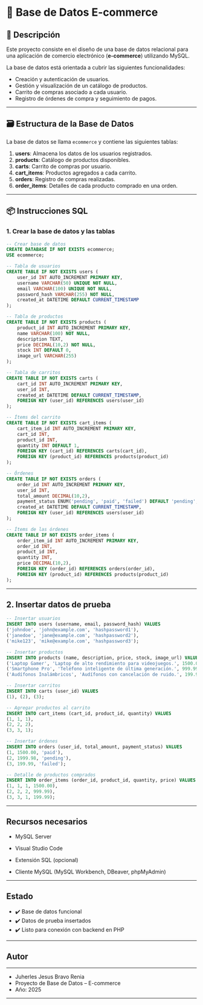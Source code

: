 # 🛒 Base de Datos E-commerce

## 📌 Descripción

Este proyecto consiste en el diseño de una base de datos relacional para una aplicación de comercio electrónico (**e-commerce**) utilizando MySQL.

La base de datos está orientada a cubrir las siguientes funcionalidades:

- Creación y autenticación de usuarios.
- Gestión y visualización de un catálogo de productos.
- Carrito de compras asociado a cada usuario.
- Registro de órdenes de compra y seguimiento de pagos.

---

## 🗃️ Estructura de la Base de Datos

La base de datos se llama `ecommerce` y contiene las siguientes tablas:

1. **users**: Almacena los datos de los usuarios registrados.
2. **products**: Catálogo de productos disponibles.
3. **carts**: Carrito de compras por usuario.
4. **cart_items**: Productos agregados a cada carrito.
5. **orders**: Registro de compras realizadas.
6. **order_items**: Detalles de cada producto comprado en una orden.

---

## 📦 Instrucciones SQL

### 1. Crear la base de datos y las tablas

```sql
-- Crear base de datos
CREATE DATABASE IF NOT EXISTS ecommerce;
USE ecommerce;

-- Tabla de usuarios
CREATE TABLE IF NOT EXISTS users (
    user_id INT AUTO_INCREMENT PRIMARY KEY,
    username VARCHAR(50) UNIQUE NOT NULL,
    email VARCHAR(100) UNIQUE NOT NULL,
    password_hash VARCHAR(255) NOT NULL,
    created_at DATETIME DEFAULT CURRENT_TIMESTAMP
);

-- Tabla de productos
CREATE TABLE IF NOT EXISTS products (
    product_id INT AUTO_INCREMENT PRIMARY KEY,
    name VARCHAR(100) NOT NULL,
    description TEXT,
    price DECIMAL(10,2) NOT NULL,
    stock INT DEFAULT 0,
    image_url VARCHAR(255)
);

-- Tabla de carritos
CREATE TABLE IF NOT EXISTS carts (
    cart_id INT AUTO_INCREMENT PRIMARY KEY,
    user_id INT,
    created_at DATETIME DEFAULT CURRENT_TIMESTAMP,
    FOREIGN KEY (user_id) REFERENCES users(user_id)
);

-- Ítems del carrito
CREATE TABLE IF NOT EXISTS cart_items (
    cart_item_id INT AUTO_INCREMENT PRIMARY KEY,
    cart_id INT,
    product_id INT,
    quantity INT DEFAULT 1,
    FOREIGN KEY (cart_id) REFERENCES carts(cart_id),
    FOREIGN KEY (product_id) REFERENCES products(product_id)
);

-- Órdenes
CREATE TABLE IF NOT EXISTS orders (
    order_id INT AUTO_INCREMENT PRIMARY KEY,
    user_id INT,
    total_amount DECIMAL(10,2),
    payment_status ENUM('pending', 'paid', 'failed') DEFAULT 'pending',
    created_at DATETIME DEFAULT CURRENT_TIMESTAMP,
    FOREIGN KEY (user_id) REFERENCES users(user_id)
);

-- Ítems de las órdenes
CREATE TABLE IF NOT EXISTS order_items (
    order_item_id INT AUTO_INCREMENT PRIMARY KEY,
    order_id INT,
    product_id INT,
    quantity INT,
    price DECIMAL(10,2),
    FOREIGN KEY (order_id) REFERENCES orders(order_id),
    FOREIGN KEY (product_id) REFERENCES products(product_id)
);
```
---

## 2. Insertar datos de prueba

```sql
-- Insertar usuarios
INSERT INTO users (username, email, password_hash) VALUES
('johndoe', 'john@example.com', 'hashpassword1'),
('janedoe', 'jane@example.com', 'hashpassword2'),
('mike123', 'mike@example.com', 'hashpassword3');

-- Insertar productos
INSERT INTO products (name, description, price, stock, image_url) VALUES
('Laptop Gamer', 'Laptop de alto rendimiento para videojuegos.', 1500.00, 10, 'https://example.com/laptop.jpg'),
('Smartphone Pro', 'Teléfono inteligente de última generación.', 999.99, 25, 'https://example.com/smartphone.jpg'),
('Audífonos Inalámbricos', 'Audífonos con cancelación de ruido.', 199.99, 50, 'https://example.com/audifonos.jpg');

-- Insertar carritos
INSERT INTO carts (user_id) VALUES
(1), (2), (3);

-- Agregar productos al carrito
INSERT INTO cart_items (cart_id, product_id, quantity) VALUES
(1, 1, 1),
(2, 2, 2),
(3, 3, 1);

-- Insertar órdenes
INSERT INTO orders (user_id, total_amount, payment_status) VALUES
(1, 1500.00, 'paid'),
(2, 1999.98, 'pending'),
(3, 199.99, 'failed');

-- Detalle de productos comprados
INSERT INTO order_items (order_id, product_id, quantity, price) VALUES
(1, 1, 1, 1500.00),
(2, 2, 2, 999.99),
(3, 3, 1, 199.99);
```
---

## Recursos necesarios

- MySQL Server

- Visual Studio Code

- Extensión SQL (opcional)

- Cliente MySQL (MySQL Workbench, DBeaver, phpMyAdmin)

---

## Estado

- ✔️ Base de datos funcional
- ✔️ Datos de prueba insertados
- ✔️ Listo para conexión con backend en PHP

---

## Autor


---

- Juherles Jesus Bravo Renia
- Proyecto de Base de Datos – E-commerce
- Año: 2025

---